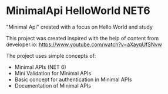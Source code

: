 # MinimalApi HelloWorld NET6
"Minimal Api" created with a focus on Hello World and study

This project was created inspired with the help of content from developer.io: 
https://www.youtube.com/watch?v=aXayqUfSNvw

The project uses simple concepts of:
* Minimal APIs (NET 6)
* Mini Validation for Minimal APIs
* Basic concept for authentication in Minimal APIs
* Documentation of Minimal APIs
